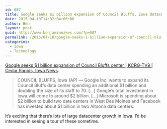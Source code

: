 ```yaml
---
id: 687
title: Google seeks $1 billion expansion of Council Bluffs, Iowa datacenter
date: 2015-04-18T14:32:04+00:00
author: Ben
layout: post
guid: http://www.benjaminoakes.com/?p=687
permalink: /2015/04/18/google-seeks-1-billion-expansion-of-council-bluffs-iowa-datacenter/
categories:
  - Iowa
  - Technology
---
```

[Google seeks $1 billion expansion of Council Bluffs center | KCRG-TV9 | Cedar Rapids, Iowa News](http://kcrg.com/subject/news/business/economy/google-seeks-1-billion-expansion-of-council-bluffs-center-20150417).

> COUNCIL BLUFFS, Iowa (AP) — Google Inc. wants to expand its Council Bluffs data center spending an additional $1 billion and doubling the size of its staff to 70. [&#8230;] Google’s total investment in Iowa will come to around $2 billion. [&#8230;] Microsoft is spending about $2 billion to build two data centers in West Des Moines and Facebook has invested about $1 billion in two Altoona data centers. 

It&#8217;s exciting that there&#8217;s lots of large datacenter growth in Iowa. I&#8217;d be interested in seeing a tour of these sometime.
